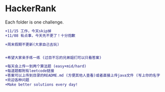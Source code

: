 # HackerRank

Each folder is one challenge.

```diff
+11/15 工作，今天skip掉
+11/08 有点事，今天先不更了！十分抱歉

+周末假期不更新(大家自己去玩)


+希望大家亲手练一练 (过目不忘的兄弟姐们可以只看答案)
```

```diff
+每天会上传一到两个算法题 (easy+mid/hard)
+每道题都附有leetcode链接
+答案可以上传到目录的README.md (方便其他人查看)或者直接上传java文件 (写上你的名字)
+欢迎各种问题
+Make better solutions every day!

